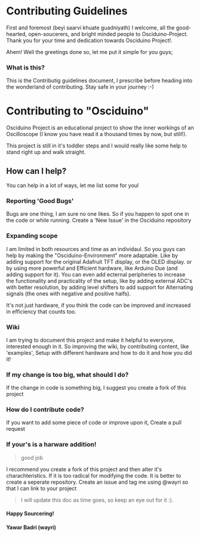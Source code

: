 # Contributing Guidelines
First and foremost (beyi saarvi khuate guadniyath) I welcome, all the good-hearted, open-soucerers, and bright minded people to Osciduino-Project. Thank you for your time and dedication towards Osciduino Project!.

Ahem! Well the greetings done so, let me put it simple for you guys;

### What is this?
This is the Contributig guidelines document, I prescribe before heading into the wonderland of contributing. Stay safe in your 
journey :-)

# Contributing to "Osciduino"

Osciduino Project is an educational project to show the inner workings of an Oscilloscope (I know you have read it a thousand
times by now, but still!). 

This project is still in it's toddler steps and I would really like some help to stand right up and walk straight.

## How can I help?

You can help in a lot of ways, let me list some for youl

### Reporting 'Good Bugs'

Bugs are one thing, I am sure no one likes. So if you happen to spot one in the code or while running. Create a 'New Issue' in 
the Osciduino repository

### Expanding scope

I am limited in both resources and time as an individaul. So you guys can help by making the "Osciduino-Environment" more 
adaptable. Like by adding support for the original Adafruit TFT display, or the OLED display. or by using more powerful and
Efficient hardware, like Arduino Due (and adding support for it). You can even add ecternal peripheries to increase the 
functionality and practicality of the setup, like by adding external ADC's with better resolution, by adding level shifters
to add support for Alternating signals (the ones with negative and positive halfs). 

It's not just hardware, if you think the code can be improved and increased in efficiency that counts too. 

### Wiki

I am trying to document this project and make it helpful to everyone, interested enough in it. So improving the wiki, by
contributing content, like 'examples', Setup with different hardware and how to do it and how you did it!



### If my change is too big, what should I do?

If the change in code is something big, I suggest you create a fork of this project

### How do I contribute code?

If you want to add some piece of code or improve upon it, Create a pull request

### If your's is a harware addition! 
> good job

I recommend you create a fork of this project and then alter it's charachteristics. If it is too radical for modifying the
code. It is better to create a seperate repository.
Create an issue and tag me using @wayri so that I can link to your project




> I will update this doc as time goes, so keep an eye out for it :). 

#### Happy Sourcering!
#### Yawar Badri (wayri)
